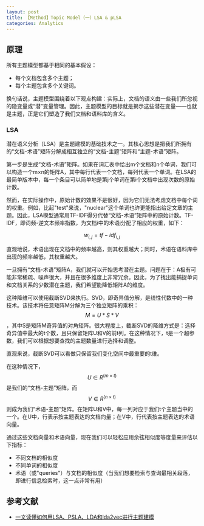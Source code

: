 ```yaml
---
layout: post
title: 【Method】Topic Model（一）LSA & pLSA
categories: Analytics
---
```


## 原理

所有主题模型都基于相同的基本假设：

- 每个文档包含多个主题；
- 每个主题包含多个关键词。

换句话说，主题模型围绕着以下观点构建：实际上，文档的语义由一些我们所忽视的隐变量或“潜”变量管理。因此，主题模型的目标就是揭示这些潜在变量——也就是主题，正是它们塑造了我们文档和语料库的含义。

### LSA

潜在语义分析（LSA）是主题建模的基础技术之一。其核心思想是把我们所拥有的“文档-术语”矩阵分解成相互独立的“文档-主题”矩阵和“主题-术语”矩阵。

第一步是生成“文档-术语”矩阵。如果在词汇表中给出m个文档和n个单词，我们可以构造一个m×n的矩阵A，其中每行代表一个文档，每列代表一个单词。在LSA的最简单版本中，每一个条目可以简单地是第j个单词在第i个文档中出现次数的原始计数。

然而，在实际操作中，原始计数的效果不是很好，因为它们无法考虑文档中每个词的权重。例如，比起"test"来说，"nuclear"这个单词也许更能指出给定文章的主题。因此，LSA模型通常用TF-IDF得分代替“文档-术语”矩阵中的原始计数。TF-IDF，即词频-逆文本频率指数，为文档i中的术语j分配了相应的权重，如下：

$$w_{i,j} = tf-idf_{i,j}$$

直观地说，术语出现在文档中的频率越高，则其权重越大；同时，术语在语料库中出现的频率越低，其权重越大。

一旦拥有“文档-术语”矩阵A，我们就可以开始思考潜在主题。问题在于：A极有可能非常稀疏、噪声很大，并且在很多维度上非常冗余。因此，为了找出能捕捉单词和文档关系的少数潜在主题，我们希望能降低矩阵A的维度。

这种降维可以使用截断SVD来执行。SVD，即奇异值分解，是线性代数中的一种技术。该技术将任意矩阵M分解为三个独立矩阵的乘积：$$M=U*S *V$$，其中S是矩阵M奇异值的对角矩阵。很大程度上，截断SVD的降维方式是：选择奇异值中最大的t个数，且只保留矩阵U和V的前t列。在这种情况下，t是一个超参数，我们可以根据想要查找的主题数量进行选择和调整。

直观来说，截断SVD可以看做只保留我们变化空间中最重要的t维。

在这种情况下，$$U \in R^{(m \times t)}$$ 是我们的“文档-主题”矩阵，而$$V \in R^{(n \times t)}$$则成为我们“术语-主题”矩阵。在矩阵U和V中，每一列对应于我们t个主题当中的一个。在U中，行表示按主题表达的文档向量；在V中，行代表按主题表达的术语向量。

通过这些文档向量和术语向量，现在我们可以轻松应用余弦相似度等度量来评估以下指标：

- 不同文档的相似度
- 不同单词的相似度
- 术语（或"queries"）与文档的相似度（当我们想要检索与查询最相关段落，即进行信息检索时，这一点非常有用）


## 参考文献

- [一文读懂如何用LSA、PSLA、LDA和lda2vec进行主题建模](https://www.sohu.com/a/234584362_129720)